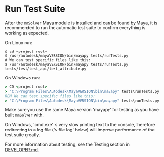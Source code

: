 # Run Test Suite

After the `mmSolver` Maya module is installed and can be found by
Maya, it is recommended to run the automatic test suite to confirm 
everything is working as expected.

On Linux run:
```commandline
$ cd <project root>
$ /usr/autodesk/mayaVERSION/bin/mayapy tests/runTests.py
# We can test specific files like this:
$ /usr/autodesk/mayaVERSION/bin/mayapy tests/runTests.py tests/test/test_api/test_attribute.py
```

On Windows run:
```cmd
> CD <project root>
> "C:\Program Files\Autodesk\MayaVERSION\bin\mayapy" tests\runTests.py > tests.log
REM We can test specific files like this:
> "C:\Program Files\Autodesk\MayaVERSION\bin\mayapy" tests\runTests.py tests/test/test_api/test_attribute.py > tests.log
```

Make sure you use the same Maya version 'mayapy' for testing as you
have built ``mmSolver`` with.

On Windows, 'cmd.exe' is very slow printing text to the console,
therefore redirecting to a log file ('> file.log' below) will improve
performance of the test suite greatly.

For more information about testing, see the Testing section in
[DEVELOPER.md](https://github.com/david-cattermole/mayaMatchMoveSolver/blob/master/DEVELOPER.md).
